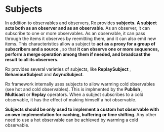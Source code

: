 # Subjects

In addition to observables and observers, Rx provides **subjects**. **A subject acts both as an observer and as an observable**. As an observer, it can subscribe to one or more observables. As an observable, it can pass through the items it observes by reemitting them, and it can also emit new items. This characteristics allow a subject to **act as a proxy for a group of subscribers and a source** , so that **it can observe one or more sequences, perform a merge operation among them if needed, and broadcast the result to all its observers**.

Rx provides several varieties of subjects, like **ReplaySubject** , **BehaviourSubject** and **AsyncSubject**.

Rx framework internally uses subjects to allow warming cold observables (see hot and cold observables). This is implmented by the **Publish** , **Multicast** or **Replay** operators. When a subject subscribes to a cold observable, it has the effect of making himself a hot observable.

**Subjects should be only used to implement a custom hot observable with an own implementation for caching, buffering or time shifting**. Any other need to use a hot observable can be achieved by warming a cold observable.
